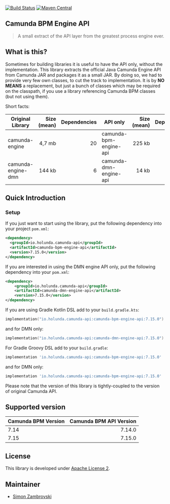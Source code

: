 [![Build Status](https://github.com/holunda-io/camunda-bpm-api/actions/workflows/default.yml/badge.svg)](https://github.com/holunda-io/camunda-bpm-api/actions/workflows/default.yml)
[![Maven Central](https://maven-badges.herokuapp.com/maven-central/io.holunda/camunda-bpm-api/badge.svg)](https://maven-badges.herokuapp.com/maven-central/io.holunda/camunda-bpm-api)

## Camunda BPM Engine API

> A small extract of the API layer from the greatest process engine ever.

## What is this?

Sometimes for building libraries it is useful to have the API only, without the implementation. This library extracts the official Java Camunda Engine API 
from Camunda JAR and packages it as a small JAR. By doing so, we had to provide very few own classes, to cut the track to implementation. It is by **NO MEANS** a replacement, but just a bunch of classes which may be required on the classpath, if 
you use a library referencing Camunda BPM classes (but not using them).

Short facts:

| Original Library         | Size (mean)  | Dependencies  | API only | Size (mean) | Dependencies |
| ------------------------ | -----------: | -----------: | -------- | ------------: | --: |
| camunda-engine           |    4,7 mb    |    20        | camunda-bpm-engine-api |   225 kb| 7 |
| camunda-engine-dmn       |    144 kb    |     6        | camunda-dmn-engine-api |    14 kb| 3 |


## Quick Introduction

### Setup
If you just want to start using the library, put the following dependency into your project `pom.xml`:

```xml
<dependency>
  <groupId>io.holunda.camunda-api</groupId>
  <artifactId>camunda-bpm-engine-api</artifactId>
  <version>7.15.0</version>
</dependency>
```

If you are interested in using the DMN engine API only, put the following dependency into your `pom.xml`:

```xml
<dependency>
    <groupId>io.holunda.camunda-api</groupId>
    <artifactId>camunda-dmn-engine-api</artifactId>
    <version>7.15.0</version>
</dependency>
```


If you are using Gradle Kotlin DSL add to your `build.gradle.kts`:

```kotlin
implementation("io.holunda.camunda-api:camunda-bpm-engine-api:7.15.0")
```

and for DMN only:

```kotlin
implementation("io.holunda.camunda-api:camunda-dmn-engine-api:7.15.0")
```


For Gradle Groovy DSL add to your `build.gradle`:

```groovy
implementation 'io.holunda.camunda-api:camunda-bpm-engine-api:7.15.0'
```

and for DMN only:

```groovy
implementation 'io.holunda.camunda-api:camunda-bpm-engine-api:7.15.0'
```

Please note that the version of this library is tightly-coupled to the version of original Camunda API.  

## Supported version

| Camunda BPM Version      | Camunda BPM API Version | 
| ------------------------ |------------------------:| 
| 7.14                     |                  7.14.0 |
| 7.15                     |                  7.15.0 |



## License

This library is developed under [Apache License 2](./LICENSE).

## Maintainer

* [Simon Zambrovski](https://gihub.com/zambrovski)
